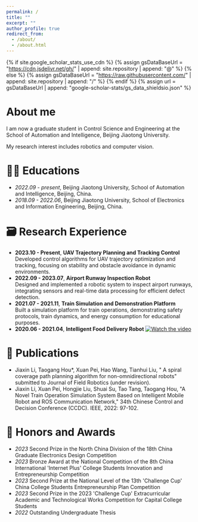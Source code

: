 ```yaml
---
permalink: /
title: ""
excerpt: ""
author_profile: true
redirect_from: 
  - /about/
  - /about.html
---
```


{% if site.google_scholar_stats_use_cdn %}
{% assign gsDataBaseUrl = "https://cdn.jsdelivr.net/gh/" | append: site.repository | append: "@" %}
{% else %}
{% assign gsDataBaseUrl = "https://raw.githubusercontent.com/" | append: site.repository | append: "/" %}
{% endif %}
{% assign url = gsDataBaseUrl | append: "google-scholar-stats/gs_data_shieldsio.json" %}

<span class='anchor' id='about-me'></span>

# About me

I am now a graduate student in Control Science and Engineering at the School of Automation and Intelligence, Beijing Jiaotong University.

My research interest includes robotics and computer vision. 


# 👩‍🎓 Educations
- *2022.09 - present*, Beijing Jiaotong University, School of Automation and Intelligence, Beijing, China. 
- *2018.09 - 2022.06*, Beijing Jiaotong University, School of Electronics and Information Engineering, Beijing, China. 


# 🗃️ Research Experience
- **2023.10 - Present**, **UAV Trajectory Planning and Tracking Control**  
  Developed control algorithms for UAV trajectory optimization and tracking, focusing on stability and obstacle avoidance in dynamic environments.
- **2022.09 - 2023.07**, **Airport Runway Inspection Robot**  
  Designed and implemented a robotic system to inspect airport runways, integrating sensors and real-time data processing for efficient defect detection.
- **2021.07 - 2021.11**, **Train Simulation and Demonstration Platform**  
  Built a simulation platform for train operations, demonstrating safety protocols, train dynamics, and energy consumption for educational purposes.
- **2020.06 - 2021.04**, **Intelligent Food Delivery Robot** 
  [![Watch the video](https://i.imgur.com/vKb2F1B.png)]([https://github.com/ljx0204/ljx0204.github.io/raw/main/vedios/deliveryrobot.mp4])




# 📖 Publications 

- Jiaxin Li, Taogang Hou*, Xuan Pei, Hao Wang, Tianhui Liu, " A spiral coverage path planning algorithm for non-omnidirectional robots" submitted to Journal of Field Robotics (under revision).
- Jiaxin Li, Xuan Pei, Hongjie Liu, Shuai Su, Tao Tang, Taogang Hou, "A Novel Train Operation Simulation System Based on Intelligent Mobile Robot and ROS Communication Network," 34th Chinese Control and
Decision Conference (CCDC). IEEE, 2022: 97-102.

# 🏅 Honors and Awards
- *2023* Second Prize in the North China Division of the 18th China Graduate Electronics Design Competition 
- *2023* Bronze Award at the National Competition of the 8th China International 'Internet Plus' College Students Innovation and Entrepreneurship Competition
- *2023* Second Prize at the National Level of the 13th 'Challenge Cup' China College Students Entrepreneurship Plan Competition
- *2023* Second Prize in the 2023 'Challenge Cup' Extracurricular Academic and Technological Works Competition for Capital College Students
- *2022* Outstanding Undergraduate Thesis


